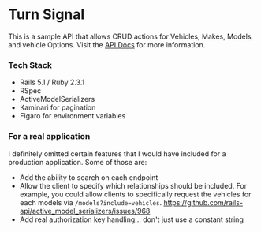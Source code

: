 # Turn Signal

This is a sample API that allows CRUD actions for Vehicles, Makes, Models, and vehicle Options. Visit the [API Docs](https://jackwcollins.github.io/turn_signal_docs/) for more information.

### Tech Stack
* Rails 5.1 / Ruby 2.3.1
* RSpec
* ActiveModelSerializers
* Kaminari for pagination
* Figaro for environment variables

### For a real application

I definitely omitted certain features that I would have included for a production application. Some of those are: 

* Add the ability to search on each endpoint
* Allow the client to specify which relationships should be included. For example, you could allow clients to specifically request the vehicles for each models via `/models?include=vehicles`. https://github.com/rails-api/active_model_serializers/issues/968 
* Add real authorization key handling... don't just use a constant string

